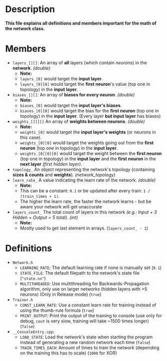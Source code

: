# Description
**This file explains all definitions and members important for the math of the network class.**

# Members

* `layers_[][]`: An array of **all** layers (which contain _neurons_) in the **network**. _(double)_
  * **Note:**
  * `layers_[0]` would target the **input layer**.
  * `layers_[0][0]` would target the **first neuron**'s value (top one in topology) in the **input layer**.
* `biases_[][]`: An array of **biases for every neuron**. _(double)_
  * **Note:**
  * `biases_[0]` would target the **input layer's biases**.
  * `biases_[0][0]` would target the bias for the **first neuron** (top one in topology) in the **input layer**. (Every layer **but input layer** has biases)
* `weights_[][][]` An array of **weights between neurons**. _(double)_
  * **Note:**
  * `weights_[0]` would target the **input layer's weights** (or neurons in this case).
  * `weights_[0][0]` would target the weights going out from the **first neuron** (top one in topology) in the **input layer**.
  * `weights_[0][0][0]` would target the weight between the **first neuron** (top one in topology) in the **input layer** and the **first neuron** in the **next layer** _(first hidden layer)_.
* `topology_` An object representing the network's topology (containing **sizes & counts** and **weights**). _(network_topology)_
* `learn_rate_` A value indicating the learn rate of the network. _(double)_
  * **Note:**
  * This can be a constant: `0.1` or be updated after every train: `1 / (train_times + 1)`.
  * The higher the learn rate, the faster the network learns - but be aware your network will get unaccurate
* `layers_count_` The total count of layers in this network _(e.g.: Input + 3 Hidden + Output = 5 total)_. _(int)_
  * **Note:**
  * Mostly used to get last element in arrays. (`layers_count_ - 1`)


# Definitions

* `Network.h`
  * `LEARNING_RATE`: The default learning rate if none is manually set (`0.1`)
  * `STATE_FILE`: The default filepath to the network's state file (`"state.nn"`)
  * `MULTITHREADED`: Use multithreading for Backwards-Propagation algorithm, only use on larger networks (hidden layers with >5 neurons) (Only in Release mode) (`true`)
* `Trainer.h`
  * `CONST_LEARN_RATE`: Use a constant learn rate for training instead of using the thumb-rule formula (`true`)
  * `PRINT_OUTPUT`: Print the output of the training to console (use only for debug, `cout` is very slow, training will take ~1500 times longer) (`false`)
* `__ConsoleEntry.cpp`:
  * `LOAD_STATE`: Load the network's state when starting the program instead of generating a new random network each time (`false`)
  * `TRAIN_TIMES_EACH`: Amount of times to train the network (depending on the training this has to scale) (`1000` for XOR)
